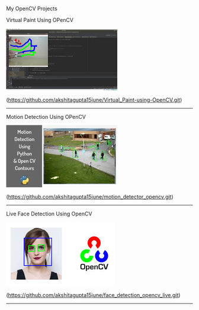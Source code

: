 My OpenCV Projects

Virtual Paint Using OPenCV

<img src="images/virt.jpeg?raw=true"/>

(https://github.com/akshitagupta15june/Virtual_Paint-using-OpenCV.git)


---
Motion Detection Using OPenCV

<img src="images/motion.jpeg?raw=true"/>

(https://github.com/akshitagupta15june/motion_detector_opencv.git)


---
Live Face Detection Using OpenCV

<img src="images/face.jpeg?raw=true"/>

(https://github.com/akshitagupta15june/face_detection_opencv_live.git)


---
